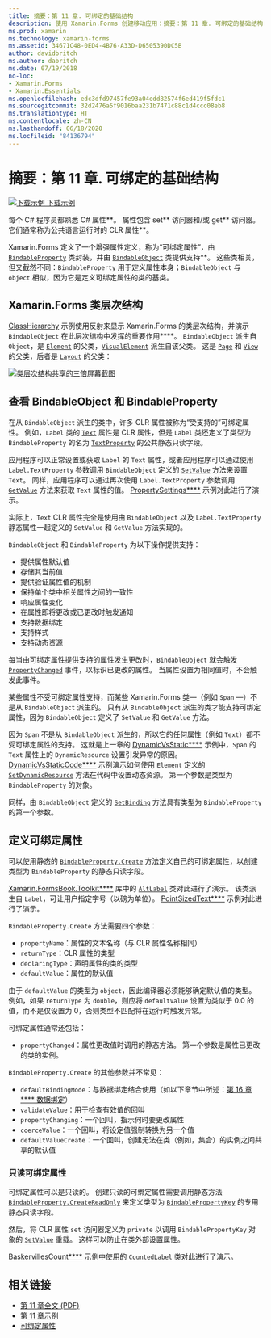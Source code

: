 ```yaml
---
title: 摘要：第 11 章. 可绑定的基础结构
description: 使用 Xamarin.Forms 创建移动应用：摘要：第 11 章. 可绑定的基础结构
ms.prod: xamarin
ms.technology: xamarin-forms
ms.assetid: 34671C48-0ED4-4B76-A33D-D6505390DC5B
author: davidbritch
ms.author: dabritch
ms.date: 07/19/2018
no-loc:
- Xamarin.Forms
- Xamarin.Essentials
ms.openlocfilehash: edc3dfd97457fe93a04edd82574f6ed419f5fdc1
ms.sourcegitcommit: 32d2476a5f9016baa231b7471c88c1d4ccc08eb8
ms.translationtype: HT
ms.contentlocale: zh-CN
ms.lasthandoff: 06/18/2020
ms.locfileid: "84136794"
---
```

# <a name="summary-of-chapter-11-the-bindable-infrastructure"></a>摘要：第 11 章. 可绑定的基础结构

[![下载示例](~/media/shared/download.png) 下载示例](https://github.com/xamarin/xamarin-forms-book-samples/tree/master/Chapter11)

每个 C# 程序员都熟悉 C# 属性**。 属性包含 set** 访问器和/或 get** 访问器。 它们通常称为公共语言运行时的 CLR 属性**。

Xamarin.Forms 定义了一个增强属性定义，称为“可绑定属性”，由 [`BindableProperty`](xref:Xamarin.Forms.BindableProperty) 类封装，并由 [`BindableObject`](xref:Xamarin.Forms.BindableObject) 类提供支持**。 这些类相关，但又截然不同：`BindableProperty` 用于定义属性本身；`BindableObject` 与 `object` 相似，因为它是定义可绑定属性的类的基类。

## <a name="the-xamarinforms-class-hierarchy"></a>Xamarin.Forms 类层次结构

[ClassHierarchy](https://github.com/xamarin/xamarin-forms-book-samples/tree/master/Chapter11/ClassHierarchy) 示例使用反射来显示 Xamarin.Forms 的类层次结构，并演示 `BindableObject` 在此层次结构中发挥的重要作用****。 `BindableObject` 派生自 `Object`，是 [`Element`](xref:Xamarin.Forms.Element) 的父类，[`VisualElement`](xref:Xamarin.Forms.VisualElement) 派生自该父类。 这是 [`Page`](xref:Xamarin.Forms.Page) 和 [`View`](xref:Xamarin.Forms.View) 的父类，后者是 [`Layout`](xref:Xamarin.Forms.Layout) 的父类：

[![类层次结构共享的三倍屏幕截图](images/ch11fg01-small.png "类层次结构共享") ](images/ch11fg01-large.png#lightbox "类层次结构共享")

## <a name="a-peek-into-bindableobject-and-bindableproperty"></a>查看 BindableObject 和 BindableProperty

在从 `BindableObject` 派生的类中，许多 CLR 属性被称为“受支持的”可绑定属性。 例如，`Label` 类的 [`Text`](xref:Xamarin.Forms.Label.Text) 属性是 CLR 属性，但是 `Label` 类还定义了类型为 `BindableProperty` 的名为 [`TextProperty`](xref:Xamarin.Forms.Label.TextProperty) 的公共静态只读字段。

应用程序可以正常设置或获取 `Label` 的 `Text` 属性，或者应用程序可以通过使用 `Label.TextProperty` 参数调用 `BindableObject` 定义的 [`SetValue`](xref:Xamarin.Forms.BindableObject.SetValue(Xamarin.Forms.BindableProperty,System.Object)) 方法来设置 `Text`。 同样，应用程序可以通过再次使用 `Label.TextProperty` 参数调用 [`GetValue`](xref:Xamarin.Forms.BindableObject.GetValue(Xamarin.Forms.BindableProperty)) 方法来获取 `Text` 属性的值。 [PropertySettings****](https://github.com/xamarin/xamarin-forms-book-samples/tree/master/Chapter11/PropertySettings) 示例对此进行了演示。

实际上，`Text` CLR 属性完全是使用由 `BindableObject` 以及 `Label.TextProperty` 静态属性一起定义的 `SetValue` 和 `GetValue` 方法实现的。

`BindableObject` 和 `BindableProperty` 为以下操作提供支持：

- 提供属性默认值
- 存储其当前值
- 提供验证属性值的机制
- 保持单个类中相关属性之间的一致性
- 响应属性变化
- 在属性即将更改或已更改时触发通知
- 支持数据绑定
- 支持样式
- 支持动态资源

每当由可绑定属性提供支持的属性发生更改时，`BindableObject` 就会触发 [`PropertyChanged`](xref:Xamarin.Forms.BindableObject.PropertyChanged) 事件，以标识已更改的属性。 当属性设置为相同值时，不会触发此事件。

某些属性不受可绑定属性支持，而某些 Xamarin.Forms 类&mdash;（例如 `Span` &mdash;）不是从 `BindableObject` 派生的。 只有从 `BindableObject` 派生的类才能支持可绑定属性，因为 `BindableObject` 定义了 `SetValue` 和 `GetValue` 方法。

因为 `Span` 不是从 `BindableObject` 派生的，所以它的任何属性（例如 `Text`）都不受可绑定属性的支持。 这就是上一章的 [DynamicVsStatic****](https://github.com/xamarin/xamarin-forms-book-samples/tree/master/Chapter10/DynamicVsStatic) 示例中，`Span` 的 `Text` 属性上的 `DynamicResource` 设置引发异常的原因。 [DynamicVsStaticCode****](https://github.com/xamarin/xamarin-forms-book-samples/tree/master/Chapter11/DynamicVsStaticCode) 示例演示如何使用 `Element` 定义的 [`SetDynamicResource`](xref:Xamarin.Forms.Element.SetDynamicResource(Xamarin.Forms.BindableProperty,System.String)) 方法在代码中设置动态资源。 第一个参数是类型为 `BindableProperty` 的对象。

同样，由 `BindableObject` 定义的 [`SetBinding`](xref:Xamarin.Forms.BindableObject.SetBinding(Xamarin.Forms.BindableProperty,Xamarin.Forms.BindingBase)) 方法具有类型为 `BindableProperty` 的第一个参数。

## <a name="defining-bindable-properties"></a>定义可绑定属性

可以使用静态的 [`BindableProperty.Create`](xref:Xamarin.Forms.BindableProperty.Create(System.String,System.Type,System.Type,System.Object,Xamarin.Forms.BindingMode,Xamarin.Forms.BindableProperty.ValidateValueDelegate,Xamarin.Forms.BindableProperty.BindingPropertyChangedDelegate,Xamarin.Forms.BindableProperty.BindingPropertyChangingDelegate,Xamarin.Forms.BindableProperty.CoerceValueDelegate,Xamarin.Forms.BindableProperty.CreateDefaultValueDelegate)) 方法定义自己的可绑定属性，以创建类型为 `BindableProperty` 的静态只读字段。

[Xamarin.FormsBook.Toolkit****](https://github.com/xamarin/xamarin-forms-book-samples/tree/master/Libraries/Xamarin.FormsBook.Toolkit) 库中的 [`AltLabel`](https://github.com/xamarin/xamarin-forms-book-samples/blob/master/Libraries/Xamarin.FormsBook.Toolkit/Xamarin.FormsBook.Toolkit/AltLabel.cs) 类对此进行了演示。 该类派生自 `Label`，可让用户指定字号（以磅为单位）。 [PointSizedText****](https://github.com/xamarin/xamarin-forms-book-samples/tree/master/Chapter11/PointSizedText) 示例对此进行了演示。

`BindableProperty.Create` 方法需要四个参数：

- `propertyName`：属性的文本名称（与 CLR 属性名称相同）
- `returnType`：CLR 属性的类型
- `declaringType`：声明属性的类的类型
- `defaultValue`：属性的默认值

由于 `defaultValue` 的类型为 `object`，因此编译器必须能够确定默认值的类型。 例如，如果 `returnType` 为 `double`，则应将 `defaultValue` 设置为类似于 0.0 的值，而不是仅设置为 0，否则类型不匹配将在运行时触发异常。

可绑定属性通常还包括：

- `propertyChanged`：属性更改值时调用的静态方法。 第一个参数是属性已更改的类的实例。

`BindableProperty.Create` 的其他参数并不常见：

- `defaultBindingMode`：与数据绑定结合使用（如以下章节中所述：[第 16 章**** 数据绑定](chapter16.md)）
- `validateValue`：用于检查有效值的回叫
- `propertyChanging`：一个回叫，指示何时要更改属性
- `coerceValue`：一个回叫，将设定值强制转换为另一个值
- `defaultValueCreate`：一个回叫，创建无法在类（例如，集合）的实例之间共享的默认值

### <a name="the-read-only-bindable-property"></a>只读可绑定属性

可绑定属性可以是只读的。 创建只读的可绑定属性需要调用静态方法 [`BindableProperty.CreateReadOnly`](xref:Xamarin.Forms.BindableProperty.CreateReadOnly(System.String,System.Type,System.Type,System.Object,Xamarin.Forms.BindingMode,Xamarin.Forms.BindableProperty.ValidateValueDelegate,Xamarin.Forms.BindableProperty.BindingPropertyChangedDelegate,Xamarin.Forms.BindableProperty.BindingPropertyChangingDelegate,Xamarin.Forms.BindableProperty.CoerceValueDelegate,Xamarin.Forms.BindableProperty.CreateDefaultValueDelegate)) 来定义类型为 [`BindablePropertyKey`](xref:Xamarin.Forms.BindablePropertyKey) 的专用静态只读字段。

然后，将 CLR 属性 `set` 访问器定义为 `private` 以调用 `BindablePropertyKey` 对象的 [`SetValue`](xref:Xamarin.Forms.BindableObject.SetValue(Xamarin.Forms.BindablePropertyKey,System.Object)) 重载。 这样可以防止在类外部设置属性。

[BaskervillesCount****](https://github.com/xamarin/xamarin-forms-book-samples/tree/master/Chapter11/BaskervillesCount) 示例中使用的 [`CountedLabel`](https://github.com/xamarin/xamarin-forms-book-samples/blob/master/Libraries/Xamarin.FormsBook.Toolkit/Xamarin.FormsBook.Toolkit/CountedLabel.cs) 类对此进行了演示。

## <a name="related-links"></a>相关链接

- [第 11 章全文 (PDF)](https://download.xamarin.com/developer/xamarin-forms-book/XamarinFormsBook-Ch11-Apr2016.pdf)
- [第 11 章示例](https://github.com/xamarin/xamarin-forms-book-samples/tree/master/Chapter11)
- [可绑定属性](~/xamarin-forms/xaml/bindable-properties.md)
